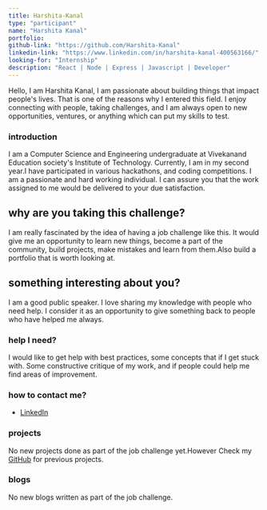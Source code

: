 ```yaml
---
title: Harshita-Kanal
type: "participant"
name: "Harshita Kanal"
portfolio: 
github-link: "https://github.com/Harshita-Kanal"
linkedin-link: "https://www.linkedin.com/in/harshita-kanal-400563166/"
looking-for: "Internship"
description: "React | Node | Express | Javascript | Developer"
---
```


Hello, I am Harshita Kanal, I am passionate about building things that impact people's lives. That is one of the reasons why I entered this field. I enjoy connecting with people, taking challenges, and I am always open to new opportunities, ventures, or anything which can put my skills to test.

### introduction

I am a Computer Science and Engineering undergraduate at Vivekanand Education society's Institute of Technology. Currently, I am in my second year.I have participated in various hackathons, and coding competitions. I am a passionate and hard working individual. I can assure you that the work assigned to me would be delivered to your due satisfaction. 

## why are you taking this challenge?

I am really fascinated by the idea of having a job challenge like this.
It would give me an opportunity to learn new things, become a part of the community, build projects, make mistakes and learn from them.Also build a portfolio that is worth looking at.

## something interesting about you?

I am a good public speaker. I love sharing my knowledge with people who need help. I consider it as an opportunity to give something back to people who have helped me always.

### help I need?

I would like to get help with best practices, some concepts that if I get stuck with. Some constructive critique of my work, and if people could help me find areas of improvement.

### how to contact me?


- [LinkedIn](https://www.linkedin.com/in/harshita-kanal-400563166/)

### projects

No new projects done as part of the job challenge yet.However Check my [GitHub](https://github.com/Harshita-Kanal) for previous projects.


### blogs

No new blogs written as part of the job challenge.
